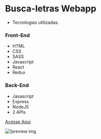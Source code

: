 # Busca-letras Webapp

- Tecnologias utilizadas:

### Front-End

- HTML
- CSS
- SASS
- Javascript
- React
- Redux

### Back-End

- Javascript
- Express
- NodeJS
- 2 APIs

[Acesse Aqui](https://busca-letras-nine.vercel.app/)

![!preview img](https://i.imgur.com/AzzDY90.png)
